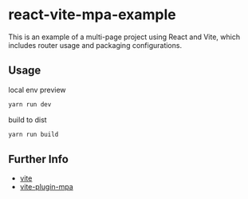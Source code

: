 # react-vite-mpa-example

This is an example of a multi-page project using React and Vite, which includes router usage and packaging configurations.

## Usage

local env preview

```sh
yarn run dev
```

build to dist

```sh
yarn run build
```

## Further Info

- [vite](https://vitejs.dev/)
- [vite-plugin-mpa](https://github.com/IndexXuan/vite-plugin-mpa)
